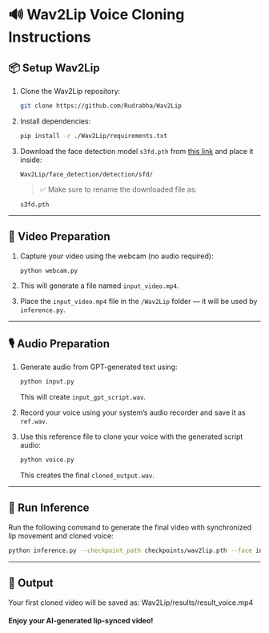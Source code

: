 # 🔊 Wav2Lip Voice Cloning Instructions

## 📦 Setup Wav2Lip

1. Clone the Wav2Lip repository:
    ```bash
    git clone https://github.com/Rudrabha/Wav2Lip
    ```

2. Install dependencies:
    ```bash
    pip install -r ./Wav2Lip/requirements.txt
    ```

3. Download the face detection model `s3fd.pth` from [this link](https://www.adrianbulat.com/downloads/python-fan/s3fd-619a316812.pth) and place it inside:
    ```
    Wav2Lip/face_detection/detection/sfd/
    ```

    > ✅ Make sure to rename the downloaded file as:
    ```
    s3fd.pth
    ```

---

## 🎥 Video Preparation

1. Capture your video using the webcam (no audio required):
    ```bash
    python webcam.py
    ```

2. This will generate a file named `input_video.mp4`.

3. Place the `input_video.mp4` file in the `/Wav2Lip` folder — it will be used by `inference.py`.

---

## 🎙️ Audio Preparation

1. Generate audio from GPT-generated text using:
    ```bash
    python input.py
    ```
    This will create `input_gpt_script.wav`.

2. Record your voice using your system’s audio recorder and save it as `ref.wav`.

3. Use this reference file to clone your voice with the generated script audio:
    ```bash
    python voice.py
    ```
    This creates the final `cloned_output.wav`.

---

## 🚀 Run Inference

Run the following command to generate the final video with synchronized lip movement and cloned voice:

```bash
python inference.py --checkpoint_path checkpoints/wav2lip.pth --face input_video.mp4 --audio cloned_output.wav
```
---

## 🎉 Output
Your first cloned video will be saved as:
Wav2Lip/results/result_voice.mp4

#### Enjoy your AI-generated lip-synced video!


